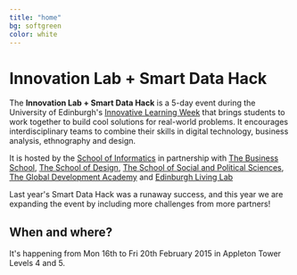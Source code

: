 ```yaml
---
title: "home"
bg: softgreen     
color: white  
---
```


# Innovation Lab + Smart Data Hack


The **Innovation Lab + Smart Data Hack** is a 5-day event during the University of Edinburgh's [Innovative Learning Week](http://www.ed.ac.uk/staff-students/students/academic-life/studies/innovative-learning/innovative-learning-week) that brings students to work together to build cool	 solutions for real-world problems. It encourages interdisciplinary teams to combine their skills in digital technology, business analysis, ethnography and design.

It is hosted by the [School of Informatics](http://www.ed.ac.uk/schools-departments/informatics/) in partnership with [The Business School](http://www.business-school.ed.ac.uk/), [The School of Design](http://www.eca.ed.ac.uk/school-of-design), [The School of Social and Political Sciences](http://www.sps.ed.ac.uk), [The Global Development Academy](http://www.ed.ac.uk/schools-departments/global-development) and [Edinburgh Living Lab](hgttp://edinburghlivinglab.org)

Last year's Smart Data Hack was a runaway success, and this year we are expanding the event by including more challenges from more partners!

## When and where?

It's happening from Mon 16th to Fri 20th February 2015 in Appleton
Tower Levels 4 and 5.
